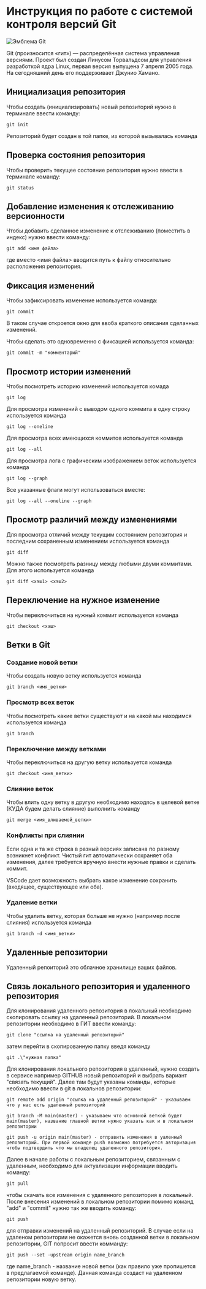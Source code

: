 # **Инструкция по работе с системой контроля версий Git**

![Эмблема Git](git.jpg)

Git (произносится «гит») — распределённая система управления версиями. Проект был создан Линусом Торвальдсом для управления разработкой ядра Linux, первая версия выпущена 7 апреля 2005 года. На сегодняшний день его поддерживает Джунио Хамано.

## Инициализация репозитория

Чтобы создать (инициализировать) новый репозиторий нужно в терминале ввести команду:

    git init

Репозиторий будет создан в той папке, из которой вызывалась команда

## Проверка состояния репозитория

Чтобы проверить текущее состояние репозитория нужно ввести в терминале команду:

    git status

## Добавление изменения к отслеживанию версионности

Чтобы добавить сделанное изменение к отслеживанию (поместить в индекс) нужно ввести команду:

    git add <имя файла>

где вместо <имя файла> вводится путь к файлу относительно расположения репозитория.

## Фиксация изменений

Чтобы зафиксировать изменение используется команда:

    git commit

В таком случае откроется окно для ввоба краткого описания сделанных изменений.

Чтобы сделать это одновременно с фиксацией используется команда:

    git commit -m "комментарий"

## Просмотр истории изменений

Чтобы посмотреть историю изменений используется комада

    git log

Для просмотра изменений с выводом одного коммита в одну строку используется команда

    git log --oneline

Для просмотра всех имеющихся коммитов используется команда

    git log --all

Для просмотра лога с графическим изображением веток используется команда

    git log --graph

Все указанные флаги могут использоваться вместе:

    git log --all --oneline --graph

## Просмотр различий между изменениями

Для просмотра отличий между текущим состоянием репозитория и последним сохраненным изменением используется команда

    git diff

Можно также посмотреть разницу между любыми двуми коммитами. Для этого используется команда

    git diff <хэш1> <хэш2>

## Переключение на нужное изменение

Чтобы переключиться на нужный коммит используется команда

    git checkout <хэш>

## Ветки в Git

### Создание новой ветки

Чтобы создать новую ветку используется команда

    git branch <имя_ветки>

### Просмотр всех веток

Чтобы посмотреть какие ветки существуют и на какой мы находимся используется команда

    git branch

### Переключение между ветками

Чтобы переключиться на другую ветку используется команда

    git checkout <имя_ветки>

### Слияние веток

Чтобы влить одну ветку в другую необходимо находясь в целевой ветке (КУДА будем делать слияние) выполнить команду

    git merge <имя_вливаемой_ветки>

### Конфликты при слиянии

Если одна и та же строка в разный версиях записана по разному возникнет конфликт.
Чистый гит автоматически сохраняет оба изменения, далее требуется вручную внести нужные правки и сделать коммит.

VSСode дает возможность выбрать какое изменение сохранить (входящее, существующее или оба).

### Удаление ветки

Чтобы удалить ветку, которая больше не нужно (например после слияния) используется команда

    git branch -d <имя_ветки>

## Удаленные репозитории

Удаленный репоиторий это облачное хранилище ваших файлов.

## Связь локального репозитория и удаленного репозитория

Для клонирования удаленного репозитория в локальный необходимо скопировать ссылку на удаленный репозиторий. В локальном репозитории необходимо в ГИТ ввести команду:

    git clone "ссылка на удаленный репозиторий"

затем перейти в скопированную папку введя команду

    git .\"нужная папка"

Для клонирования локального репозитория в удаленный, нужно создать в сервисе например GITHUB новый репозиторий и выбрать вариант "связать текущий". Далее там будут указаны команды, которые необходимо ввести в git в локальнов репозитории:

    git remote add origin "ссылка на удаленный репозиторий" - указываем что у нас есть удаленный репозиторий

    git branch -M main(master) - указываем что основной веткой будет main(master), название главной ветки нужно указать как и в локальном репозитории

    git push -u origin main(master) - отправить изменения в уаленный репозиторий. При первой команде push возможно потребуется авторизация чтобы подтвердить что мы владелец удаленного репозитория.

Далее в начале работы с локальным репозиторием, связанным с удаленным, необходимо для актуализации информации вводить команду:

    git pull

чтобы скачать все изменения с удаленного репозитория в локальный. 
После внесения изменений в локальном репозитории помимо команд "add" и "commit" нужно так же вводить команду:

    git push 

для отправки изменений на удаленный репозиторий.
В случае если на удаленом репозитории не окажется вновь созданной ветки в локальном репозитории, GIT попросит ввести комманду:

    git push --set -upstream origin name_branch

где name_branch - название новой ветки (как правило уже пропишется в предлагаемой команде). Данная команда создаст на удаленном репозитории новую ветку. 
